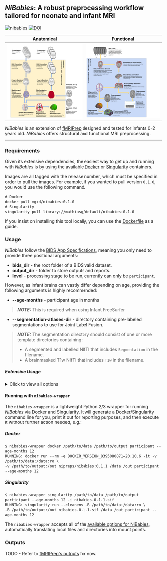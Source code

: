 ## *NiBabies*: A robust preprocessing workflow tailored for neonate and infant MRI

![nibabies](https://github.com/nipreps/nibabies/actions/workflows/pytest.yml/badge.svg)
[![DOI](https://zenodo.org/badge/264223087.svg)](https://zenodo.org/badge/latestdoi/264223087)

Anatomical | Functional
---------- | ----------
![nibabies-anat](./docs/_static/nibabies_anat.png) | ![nibabies-func](./docs/_static/nibabies_func.png)

*NiBabies* is an extension of [fMRIPrep](https://fmriprep.org/en/stable/) designed and tested for infants 0-2 years old. *NiBabies* offers structural and functional MRI preprocessing.

----
### Requirements

Given its extensive dependencies, the easiest way to get up and running with *NiBabies* is by using the available [Docker](https://hub.docker.com/r/mgxd/nibabies/tags?page=1&ordering=last_updated) or [Singularity](https://cloud.sylabs.io/library/mathiasg/default/nibabies) containers.

Images are all tagged with the release number, which must be specified in order to pull the images. For example, if you wanted to pull version `0.1.0`, you would use the following command.
```
# Docker
docker pull mgxd/nibabies:0.1.0
# Singularity
singularity pull library://mathiasg/default/nibabies:0.1.0
```

If you insist on installing this tool locally, you can use the [Dockerfile](./Dockerfile) as a guide.


### Usage

*NiBabies* follow the [BIDS App Specifications](http://bids-apps.neuroimaging.io/about/), meaning you only need to provide three positional arguments:

- **bids_dir** - the root folder of a BIDS valid dataset.
- **output_dir** - folder to store outputs and reports.
- **level** - processing stage to be run, currently can only be `participant`.


However, as infant brains can vastly differ depending on age, providing the following arguments is highly recommended:

- **--age-months** - participant age in months
> **_NOTE:_** This is required when using Infant FreeSurfer
- **--segmentation-atlases-dir** - directory containing pre-labeled segmentations to use for Joint Label Fusion.

> **_NOTE:_** The segmentation directory should consist of one or more template directories containing:
> - A segmented and labelled NIfTI that includes `Segmentation` in the filename.
> - A brainmasked T1w NIfTI that includes `T1w` in the filename.


##### Extensive Usage
<details>
<summary>Click to view all options</summary>

```
usage: nibabies [-h] [--version] [--skip_bids_validation]
                [--participant-label PARTICIPANT_LABEL [PARTICIPANT_LABEL ...]]
                [-t TASK_ID] [--echo-idx ECHO_IDX] [--bids-filter-file FILE]
                [--anat-derivatives PATH] [--bids-database-dir PATH]
                [--nprocs NPROCS] [--omp-nthreads OMP_NTHREADS]
                [--mem MEMORY_GB] [--low-mem] [--use-plugin FILE]
                [--anat-only] [--boilerplate_only] [--md-only-boilerplate]
                [--error-on-aroma-warnings] [-v]
                [--ignore {fieldmaps,slicetiming,sbref,t2w,flair} [{fieldmaps,slicetiming,sbref,t2w,flair} ...]]
                [--longitudinal]
                [--output-spaces [OUTPUT_SPACES [OUTPUT_SPACES ...]]]
                [--bold2t1w-init {register,header}] [--bold2t1w-dof {6,9,12}]
                [--force-bbr] [--force-no-bbr] [--medial-surface-nan]
                [--dummy-scans DUMMY_SCANS] [--random-seed _RANDOM_SEED]
                [--use-aroma]
                [--aroma-melodic-dimensionality AROMA_MELODIC_DIM]
                [--return-all-components]
                [--fd-spike-threshold REGRESSORS_FD_TH]
                [--dvars-spike-threshold REGRESSORS_DVARS_TH]
                [--skull-strip-template SKULL_STRIP_TEMPLATE]
                [--skull-strip-fixed-seed]
                [--skull-strip-t1w {auto,skip,force}] [--fmap-bspline]
                [--fmap-no-demean] [--use-syn-sdc] [--force-syn]
                [--fs-license-file FILE] [--fs-subjects-dir PATH]
                [--no-submm-recon] [--cifti-output [{91k,170k}] |
                --fs-no-reconall] [--output-layout {bids,legacy}]
                [-w WORK_DIR] [--clean-workdir] [--resource-monitor]
                [--reports-only] [--config-file FILE] [--write-graph]
                [--stop-on-first-crash] [--notrack]
                [--debug {compcor,registration,fieldmaps,all} [{compcor,registration,fieldmaps,all} ...]]
                [--sloppy]
                [--age-months AGE_MONTHS]
                [--segmentation-atlases-dir SEGMENTATION_ATLASES_DIR]
                [--ants-affine-init {random,search}]
                bids_dir output_dir {participant}

NiBabies: Preprocessing workflows for infants (version 0.1.0)

positional arguments:
  bids_dir              the root folder of a BIDS valid dataset (sub-XXXXX
                        folders should be found at the top level in this
                        folder).
  output_dir            the output path for the outcomes of preprocessing and
                        visual reports
  {participant}         processing stage to be run, only "participant" in the
                        case of NiBabies (see BIDS-Apps specification).

optional arguments:
  -h, --help            show this help message and exit
  --version             show program's version number and exit

Options for filtering BIDS queries:
  --skip_bids_validation, --skip-bids-validation
                        assume the input dataset is BIDS compliant and skip
                        the validation (default: False)
  --participant-label PARTICIPANT_LABEL [PARTICIPANT_LABEL ...], --participant_label PARTICIPANT_LABEL [PARTICIPANT_LABEL ...]
                        a space delimited list of participant identifiers or a
                        single identifier (the sub- prefix can be removed)
                        (default: None)
  -t TASK_ID, --task-id TASK_ID
                        select a specific task to be processed (default: None)
  --echo-idx ECHO_IDX   select a specific echo to be processed in a multiecho
                        series (default: None)
  --bids-filter-file FILE
                        a JSON file describing custom BIDS input filters using
                        PyBIDS. For further details, please check out
                        https://fmriprep.readthedocs.io/en/0.0.3/faq.html#how-
                        do-I-select-only-certain-files-to-be-input-to-fMRIPrep
                        (default: None)
  --anat-derivatives PATH
                        Reuse the anatomical derivatives from another NiBabies
                        run or calculated with an alternative processing tool
                        (NOT RECOMMENDED). (default: None)
  --bids-database-dir PATH
                        Path to an existing PyBIDS database folder, for faster
                        indexing (especially useful for large datasets).
                        (default: None)

Options to handle performance:
  --nprocs NPROCS, --nthreads NPROCS, --n_cpus NPROCS, --n-cpus NPROCS
                        maximum number of threads across all processes
                        (default: None)
  --omp-nthreads OMP_NTHREADS
                        maximum number of threads per-process (default: None)
  --mem MEMORY_GB, --mem_mb MEMORY_GB, --mem-mb MEMORY_GB
                        upper bound memory limit for NiBabies processes
                        (default: None)
  --low-mem             attempt to reduce memory usage (will increase disk
                        usage in working directory) (default: False)
  --use-plugin FILE, --nipype-plugin-file FILE
                        nipype plugin configuration file (default: None)
  --anat-only           run anatomical workflows only (default: False)
  --boilerplate_only    generate boilerplate only (default: False)
  --md-only-boilerplate
                        skip generation of HTML and LaTeX formatted citation
                        with pandoc (default: False)
  --error-on-aroma-warnings
                        Raise an error if ICA_AROMA does not produce sensible
                        output (e.g., if all the components are classified as
                        signal or noise) (default: False)
  -v, --verbose         increases log verbosity for each occurence, debug
                        level is -vvv (default: 0)

Workflow configuration:
  --ignore {fieldmaps,slicetiming,sbref,t2w,flair} [{fieldmaps,slicetiming,sbref,t2w,flair} ...]
                        ignore selected aspects of the input dataset to
                        disable corresponding parts of the workflow (a space
                        delimited list) (default: [])
  --longitudinal        treat dataset as longitudinal - may increase runtime
                        (default: False)
  --output-spaces [OUTPUT_SPACES [OUTPUT_SPACES ...]]
                        Standard and non-standard spaces to resample
                        anatomical and functional images to. Standard spaces
                        may be specified by the form
                        ``<SPACE>[:cohort-<label>][:res-<resolution>][...]``,
                        where ``<SPACE>`` is a keyword designating a spatial
                        reference, and may be followed by optional, colon-
                        separated parameters. Non-standard spaces imply
                        specific orientations and sampling grids. Important to
                        note, the ``res-*`` modifier does not define the
                        resolution used for the spatial normalization. To
                        generate no BOLD outputs, use this option without
                        specifying any spatial references. For further
                        details, please check out
                        https://fmriprep.readthedocs.io/en/0.0.3/spaces.html
                        (default: None)
  --bold2t1w-init {register,header}
                        Either "register" (the default) to initialize volumes
                        at center or "header" to use the header information
                        when coregistering BOLD to T1w images. (default:
                        register)
  --bold2t1w-dof {6,9,12}
                        Degrees of freedom when registering BOLD to T1w
                        images. 6 degrees (rotation and translation) are used
                        by default. (default: 6)
  --force-bbr           Always use boundary-based registration (no goodness-
                        of-fit checks) (default: None)
  --force-no-bbr        Do not use boundary-based registration (no goodness-
                        of-fit checks) (default: None)
  --medial-surface-nan  Replace medial wall values with NaNs on functional
                        GIFTI files. Only performed for GIFTI files mapped to
                        a freesurfer subject (fsaverage or fsnative).
                        (default: False)
  --dummy-scans DUMMY_SCANS
                        Number of non steady state volumes. (default: None)
  --random-seed _RANDOM_SEED
                        Initialize the random seed for the workflow (default:
                        None)

Specific options for running ICA_AROMA:
  --use-aroma           add ICA_AROMA to your preprocessing stream (default:
                        False)
  --aroma-melodic-dimensionality AROMA_MELODIC_DIM
                        Exact or maximum number of MELODIC components to
                        estimate (positive = exact, negative = maximum)
                        (default: -200)

Specific options for estimating confounds:
  --return-all-components
                        Include all components estimated in CompCor
                        decomposition in the confounds file instead of only
                        the components sufficient to explain 50 percent of
                        BOLD variance in each CompCor mask (default: False)
  --fd-spike-threshold REGRESSORS_FD_TH
                        Threshold for flagging a frame as an outlier on the
                        basis of framewise displacement (default: 0.5)
  --dvars-spike-threshold REGRESSORS_DVARS_TH
                        Threshold for flagging a frame as an outlier on the
                        basis of standardised DVARS (default: 1.5)

Specific options for ANTs registrations:
  --skull-strip-template SKULL_STRIP_TEMPLATE
                        select a template for skull-stripping with
                        antsBrainExtraction (default: UNCInfant:cohort-1)
  --skull-strip-fixed-seed
                        do not use a random seed for skull-stripping - will
                        ensure run-to-run replicability when used with --omp-
                        nthreads 1 and matching --random-seed <int> (default:
                        False)
  --skull-strip-t1w {auto,skip,force}
                        determiner for T1-weighted skull stripping ('force'
                        ensures skull stripping, 'skip' ignores skull
                        stripping, and 'auto' applies brain extraction based
                        on the outcome of a heuristic to check whether the
                        brain is already masked). (default: force)

Specific options for handling fieldmaps:
  --fmap-bspline        fit a B-Spline field using least-squares
                        (experimental) (default: False)
  --fmap-no-demean      do not remove median (within mask) from fieldmap
                        (default: True)

Specific options for SyN distortion correction:
  --use-syn-sdc         EXPERIMENTAL: Use fieldmap-free distortion correction
                        (default: False)
  --force-syn           EXPERIMENTAL/TEMPORARY: Use SyN correction in addition
                        to fieldmap correction, if available (default: False)

Specific options for FreeSurfer preprocessing:
  --fs-license-file FILE
                        Path to FreeSurfer license key file. Get it (for free)
                        by registering at
                        https://surfer.nmr.mgh.harvard.edu/registration.html
                        (default: None)
  --fs-subjects-dir PATH
                        Path to existing FreeSurfer subjects directory to
                        reuse. (default: OUTPUT_DIR/freesurfer) (default:
                        None)

Surface preprocessing options:
  --no-submm-recon      disable sub-millimeter (hires) reconstruction
                        (default: True)
  --cifti-output [{91k,170k}]
                        output preprocessed BOLD as a CIFTI dense timeseries.
                        Optionally, the number of grayordinate can be
                        specified (default is 91k, which equates to 2mm
                        resolution) (default: False)
  --fs-no-reconall      disable FreeSurfer surface preprocessing. (default:
                        True)

Other options:
  --output-layout {bids,legacy}
                        Organization of outputs. legacy (default) creates
                        derivative datasets as subdirectories of outputs. bids
                        places NiBabies derivatives directly in the output
                        directory, and defaults to placing FreeSurfer
                        derivatives in <output-dir>/sourcedata/freesurfer.
                        (default: legacy)
  -w WORK_DIR, --work-dir WORK_DIR
                        path where intermediate results should be stored
                        (default: /tmp/work)
  --clean-workdir       Clears working directory of contents. Use of this flag
                        is notrecommended when running concurrent processes of
                        NiBabies. (default: False)
  --resource-monitor    enable Nipype's resource monitoring to keep track of
                        memory and CPU usage (default: False)
  --reports-only        only generate reports, don't run workflows. This will
                        only rerun report aggregation, not reportlet
                        generation for specific nodes. (default: False)
  --config-file FILE    Use pre-generated configuration file. Values in file
                        will be overridden by command-line arguments.
                        (default: None)
  --write-graph         Write workflow graph. (default: False)
  --stop-on-first-crash
                        Force stopping on first crash, even if a work
                        directory was specified. (default: False)
  --notrack             Opt-out of sending tracking information of this run to
                        the NiBabies developers. This information helps to
                        improve NiBabies and provides an indicator of real
                        world usage crucial for obtaining funding. (default:
                        False)
  --debug {compcor,registration,fieldmaps,all} [{compcor,registration,fieldmaps,all} ...]
                        Debug mode(s) to enable. 'all' is alias for all
                        available modes. (default: None)
  --sloppy              Use low-quality tools for speed - TESTING ONLY
                        (default: False)

NiBabies specific options:
  --age-months AGE_MONTHS
                        Age in months (default: None)
  --segmentation-atlases-dir SEGMENTATION_ATLASES_DIR
                        Directory containing precalculated segmentations to
                        use for JointLabelFusion. (default: None)
```

</details>


#### Running with ``nibabies-wrapper``

The ``nibabies-wrapper`` is a lightweight Python 2/3 wrapper for running *NiBabies* via Docker and Singularity.
It will generate a Docker/Singularity command line for you, print it out for reporting purposes, and then execute it without further action needed, e.g.:


##### Docker
```
$ nibabies-wrapper docker /path/to/data /path/to/output participant --age-months 12
RUNNING: docker run --rm -e DOCKER_VERSION_8395080871=20.10.6 -it -v /path/to/data:/data:ro \
-v /path/to/output:/out nipreps/nibabies:0.1.1 /data /out participant --age-months 12
```

##### Singularity
```
$ nibabies-wrapper singularity /path/to/data /path/to/output participant --age-months 12 -i nibabies-0.1.1.sif
RUNNING: singularity run --cleanenv -B /path/to/data:/data:ro \
-B /path/to/output:/out nibabies-0.1.1.sif /data /out participant --age-months 12
```

The ``nibabies-wrapper`` accepts all of the [available options for NiBabies](#extensive-usage), automatically translating local files and directories into mount points.

### Outputs

TODO - Refer to [fMRIPrep's outputs](https://fmriprep.org/en/20.2.1/outputs.html) for now.
